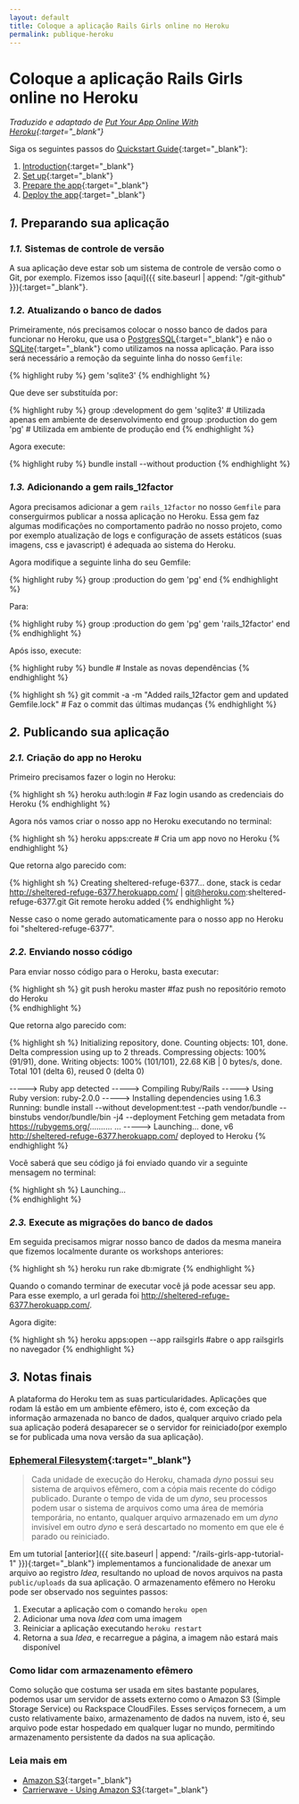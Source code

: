```yaml
---
layout: default
title: Coloque a aplicação Rails Girls online no Heroku
permalink: publique-heroku
---
```


# Coloque a aplicação Rails Girls online no Heroku

*Traduzido e adaptado de [Put Your App Online With Heroku](http://railsgirls.com/guides/heroku/){:target="_blank"}*

Siga os seguintes passos do [Quickstart Guide](https://devcenter.heroku.com/articles/getting-started-with-ruby){:target="_blank"}:

1. [Introduction](https://devcenter.heroku.com/articles/getting-started-with-ruby#introduction){:target="_blank"}
2. [Set up](https://devcenter.heroku.com/articles/getting-started-with-ruby#set-up){:target="_blank"}
3. [Prepare the app](https://devcenter.heroku.com/articles/getting-started-with-ruby#prepare-the-app){:target="_blank"}
4. [Deploy the app](https://devcenter.heroku.com/articles/getting-started-with-ruby#deploy-the-app){:target="_blank"}

## *1.* Preparando sua aplicação

### *1.1.* Sistemas de controle de versão

A sua aplicação deve estar sob um sistema de controle de versão como o Git, por exemplo. Fizemos isso [aqui]({{  site.baseurl | append: "/git-github" }}){:target="_blank"}.

### *1.2.* Atualizando o banco de dados

Primeiramente, nós precisamos colocar o nosso banco de dados para funcionar no Heroku, que usa o [PostgresSQL](http://www.postgresql.org/){:target="_blank"} e não o [SQLite](https://www.sqlite.org/){:target="_blank"} como utilizamos na nossa aplicação.
Para isso será necessário a remoção da seguinte linha do nosso `Gemfile`:

{% highlight ruby %}
gem 'sqlite3'
{% endhighlight %}

Que deve ser substituída por:

{% highlight ruby %}
group :development do
  gem 'sqlite3' # Utilizada apenas em ambiente de desenvolvimento
end
group :production do
  gem 'pg' # Utilizada em ambiente de produção
end
{% endhighlight %}

Agora execute:

{% highlight ruby %}
  bundle install --without production
{% endhighlight %}

### *1.3.* Adicionando a gem rails_12factor

Agora precisamos adicionar a gem `rails_12factor` no nosso `Gemfile` para conserguirmos publicar a nossa aplicação no Heroku. Essa gem faz algumas modificações no comportamento padrão no nosso projeto, como por exemplo atualização de logs e configuração de assets estáticos (suas imagens, css e javascript) é adequada ao sistema do Heroku.

Agora modifique a seguinte linha do seu Gemfile:

{% highlight ruby %}
  group :production do
    gem 'pg'
  end
{% endhighlight %}

Para:

{% highlight ruby %}
  group :production do
    gem 'pg'
    gem 'rails_12factor'
    end
{% endhighlight %}

Após isso, execute:

{% highlight ruby %}
  bundle # Instale as novas dependências
{% endhighlight %}

{% highlight sh %}
  git commit -a -m "Added rails_12factor gem and updated Gemfile.lock" # Faz o commit das últimas mudanças
{% endhighlight %}


## *2.* Publicando sua aplicação

### *2.1.* Criação do app no Heroku

Primeiro precisamos fazer o login no Heroku:

{% highlight sh %}
  heroku auth:login # Faz login usando as credenciais do Heroku
{% endhighlight %}

Agora nós vamos criar o nosso app no Heroku executando no terminal:

{% highlight sh %}
  heroku apps:create # Cria um app novo no Heroku
{% endhighlight %}

Que retorna algo parecido com:

{% highlight sh %}
  Creating sheltered-refuge-6377... done, stack is cedar
  http://sheltered-refuge-6377.herokuapp.com/ | git@heroku.com:sheltered-refuge-6377.git
  Git remote heroku added
{% endhighlight %}

Nesse caso o nome gerado automaticamente para o nosso app no Heroku foi "sheltered-refuge-6377".

### *2.2.* Enviando nosso código

Para enviar nosso código para o Heroku, basta executar:

{% highlight sh %}
  git push heroku master #faz push no repositório remoto do Heroku  
{% endhighlight %}

Que retorna algo parecido com:

{% highlight sh %}
Initializing repository, done.
Counting objects: 101, done.
Delta compression using up to 2 threads.
Compressing objects: 100% (91/91), done.
Writing objects: 100% (101/101), 22.68 KiB | 0 bytes/s, done.
Total 101 (delta 6), reused 0 (delta 0)

-----> Ruby app detected
-----> Compiling Ruby/Rails
-----> Using Ruby version: ruby-2.0.0
-----> Installing dependencies using 1.6.3
       Running: bundle install --without development:test --path vendor/bundle --binstubs vendor/bundle/bin -j4 --deployment
       Fetching gem metadata from https://rubygems.org/..........
...
-----> Launching... done, v6
       http://sheltered-refuge-6377.herokuapp.com/ deployed to Heroku
{% endhighlight %}

Você saberá que seu código já foi enviado quando vir a seguinte mensagem no terminal:

{% highlight sh %}
  Launching...  
{% endhighlight %}

### *2.3.* Execute as migrações do banco de dados

Em seguida precisamos migrar nosso banco de dados da mesma maneira que fizemos localmente durante os workshops anteriores:

{% highlight sh %}
  heroku run rake db:migrate
{% endhighlight %}

Quando o comando terminar de executar você já pode acessar seu app. Para esse exemplo, a url gerada foi <http://sheltered-refuge-6377.herokuapp.com/>.

Agora digite:

{% highlight sh %}
  heroku apps:open --app railsgirls #abre o app railsgirls no navegador
{% endhighlight %}

## *3.* Notas finais

A plataforma do Heroku tem as suas particularidades. Aplicações que rodam lá estão em um ambiente efêmero, isto é, com exceção da informação armazenada no banco de dados, qualquer arquivo criado pela sua aplicação poderá desaparecer se o servidor for reiniciado(por exemplo se for publicada uma nova versão da sua aplicação).

### [Ephemeral Filesystem](https://devcenter.heroku.com/articles/dynos#ephemeral-filesystem){:target="_blank"}

> Cada unidade de execução do Heroku, chamada *dyno* possui seu sistema de arquivos efêmero, com a cópia mais recente do código publicado. Durante o tempo de vida de um *dyno*, seu processos podem usar o sistema de arquivos como uma área de memória temporária, no entanto, qualquer arquivo armazenado em um *dyno* invisível em outro *dyno* e será descartado
no momento em que ele é parado ou reiniciado.

Em um tutorial [anterior]({{  site.baseurl | append: "/rails-girls-app-tutorial-1" }}){:target="_blank"} implementamos a funcionalidade de anexar um arquivo ao registro *Idea*, resultando no upload de  novos arquivos na pasta `public/uploads` da sua aplicação. O armazenamento efêmero no Heroku pode ser observado nos seguintes passos:

1. Executar a aplicação com o comando `heroku open`
2. Adicionar uma nova *Idea* com uma imagem
3. Reiniciar a aplicação executando `heroku restart`
4. Retorna a sua *Idea*, e recarregue a página, a imagem não estará mais disponível

### Como lidar com armazenamento efêmero

Como solução que costuma ser usada em sites bastante populares, podemos usar um servidor de assets externo como o Amazon S3 (Simple Storage Service) ou Rackspace CloudFiles.
Esses serviços fornecem, a um custo relativamente baixo, armazenamento de dados na nuvem, isto é, seu arquivo pode estar hospedado em qualquer lugar no mundo, permitindo armazenamento persistente da dados na sua aplicação.

### Leia mais em

* [Amazon S3](https://aws.amazon.com/pt/s3/){:target="_blank"}
* [Carrierwave - Using Amazon S3](https://github.com/carrierwaveuploader/carrierwave#using-amazon-s3){:target="_blank"}
